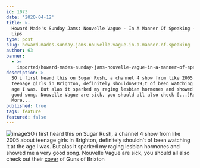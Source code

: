 ```yaml
---
id: 1073
date: '2020-04-12'
title: >-
  Howard Made's Sunday Jams: Nouvelle Vague - In A Manner Of Speaking - Loose
  Lips
type: post
slug: howard-mades-sunday-jams-nouvelle-vague-in-a-manner-of-speaking
author: 63
banner:
  - >-
    imported/howard-mades-sunday-jams-nouvelle-vague-in-a-manner-of-speaking/image1073.jpeg
description: >-
  SO i first heard this on Sugar Rush, a channel 4 show from like 2005 about
  teenage girls in Brighton, definitely shouldn&#39;t of been watching it at the
  age I was. But alas it sparked my raging lesbian hormones and showed me a very
  good song. Nouvelle Vague are sick, you should all also check [...]Read
  More...
published: true
tags: feature
featured: false
---
```

![image](../imported/howard-mades-sunday-jams-nouvelle-vague-in-a-manner-of-speaking/image1073.jpeg)SO i first heard this on Sugar Rush, a channel 4 show from like 2005 about teenage girls in Brighton, definitely shouldn't of been watching it at the age I was. But alas it sparked my raging lesbian hormones and showed me a very good song. Nouvelle Vague are sick, you should all also check out their [cover](https://www.youtube.com/watch?v=4qBWvA6H7Zg) of Guns of Brixton[](https://l.facebook.com/l.php?u=https%3A%2F%2Fwww.youtube.com%2Fwatch%3Fv%3DzXhLFb34nz4%26fbclid%3DIwAR0gVdWcT_f5Lvx9VsQlsOqaGXiMChFeh51BwH8YvViJDXxK30VRJXRKru8&h=AT0ZAetIf0O5CAcfM9XEhPDycYQqQ98KWPOaGL5NXoNBQoFxewarasSOi-UwGHaXeXIvSffYo0CqewtJhQeBjzoMFM__dU-g_nCAvOchS3abAyXIyIw2mMdAB9UhZlHtkUDgxweAiKUolpBQsA)